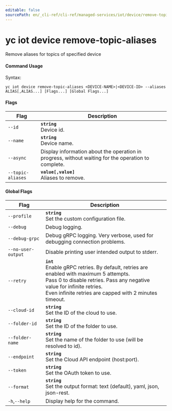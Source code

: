 ```yaml
---
editable: false
sourcePath: en/_cli-ref/cli-ref/managed-services/iot/device/remove-topic-aliases.md
---
```


# yc iot device remove-topic-aliases

Remove aliases for topics of specified device

#### Command Usage

Syntax: 

`yc iot device remove-topic-aliases <DEVICE-NAME>|<DEVICE-ID> --aliases ALIAS[,ALIAS...] [Flags...] [Global Flags...]`

#### Flags

| Flag | Description |
|----|----|
|`--id`|<b>`string`</b><br/>Device id.|
|`--name`|<b>`string`</b><br/>Device name.|
|`--async`|Display information about the operation in progress, without waiting for the operation to complete.|
|`--topic-aliases`|<b>`value[,value]`</b><br/>Aliases to remove.|

#### Global Flags

| Flag | Description |
|----|----|
|`--profile`|<b>`string`</b><br/>Set the custom configuration file.|
|`--debug`|Debug logging.|
|`--debug-grpc`|Debug gRPC logging. Very verbose, used for debugging connection problems.|
|`--no-user-output`|Disable printing user intended output to stderr.|
|`--retry`|<b>`int`</b><br/>Enable gRPC retries. By default, retries are enabled with maximum 5 attempts.<br/>Pass 0 to disable retries. Pass any negative value for infinite retries.<br/>Even infinite retries are capped with 2 minutes timeout.|
|`--cloud-id`|<b>`string`</b><br/>Set the ID of the cloud to use.|
|`--folder-id`|<b>`string`</b><br/>Set the ID of the folder to use.|
|`--folder-name`|<b>`string`</b><br/>Set the name of the folder to use (will be resolved to id).|
|`--endpoint`|<b>`string`</b><br/>Set the Cloud API endpoint (host:port).|
|`--token`|<b>`string`</b><br/>Set the OAuth token to use.|
|`--format`|<b>`string`</b><br/>Set the output format: text (default), yaml, json, json-rest.|
|`-h`,`--help`|Display help for the command.|
